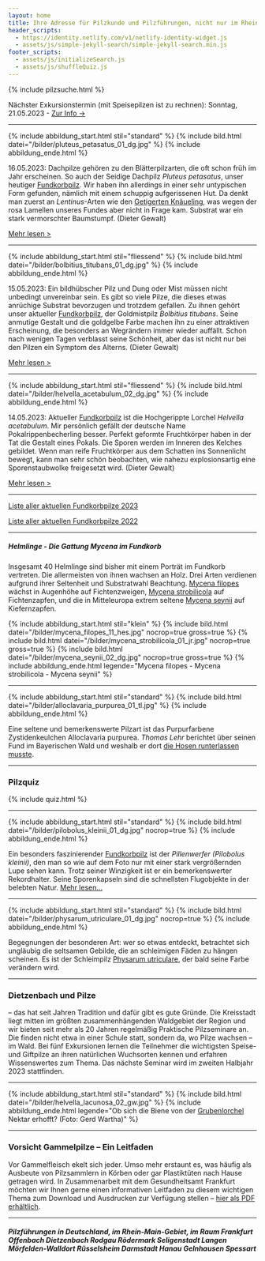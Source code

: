 ```yaml
---
layout: home
title: Ihre Adresse für Pilzkunde und Pilzführungen, nicht nur im Rhein-Main-Gebiet
header_scripts:
  - https://identity.netlify.com/v1/netlify-identity-widget.js
  - assets/js/simple-jekyll-search/simple-jekyll-search.min.js
footer_scripts:
  - assets/js/initializeSearch.js
  - assets/js/shuffleQuiz.js
---
```

{% include pilzsuche.html %}

Nächster Exkursionstermin (mit Speisepilzen ist zu rechnen): Sonntag, 21.05.2023 - [Zur Info ->](/termine)

- - -

{% include abbildung_start.html stil="standard" %}
{% include bild.html datei="/bilder/pluteus_petasatus_01_dg.jpg" %}
{% include abbildung_ende.html %}

16.05.2023: Dachpilze gehören zu den Blätterpilzarten, die oft schon früh im Jahr erscheinen. So auch der Seidige Dachpilz *Pluteus petasatus*, unser heutiger [Fundkorbpilz](AA "Glossar-"). Wir haben ihn allerdings in einer sehr untypischen Form gefunden, nämlich mit einem schuppig aufgerissenen Hut. Da denkt man zuerst an *Lentinus*-Arten wie den [Getigerten Knäueling](/pilze/lentinus-tigrinus-getigerter-knäueling), was wegen der rosa Lamellen unseres Fundes aber nicht in Frage kam. Substrat war ein stark vermorschter Baumstumpf. (Dieter Gewalt)

[Mehr lesen >](/pilze/pluteus-petasatus-seidiger-dachpilz)

<div style="clear:  both"></div>

- - -

{% include abbildung_start.html stil="fliessend" %}
{% include bild.html datei="/bilder/bolbitius_titubans_01_dg.jpg" %}
{% include abbildung_ende.html %}

15.05.2023: Ein bildhübscher Pilz und Dung oder Mist müssen nicht unbedingt unvereinbar sein. Es gibt so viele Pilze, die dieses etwas anrüchige Substrat bevorzugen und trotzdem gefallen. Zu ihnen gehört unser aktueller [Fundkorbpilz](AA "Glossar-"), der Goldmistpilz *Bolbitius titubans*. Seine anmutige Gestalt und die goldgelbe Farbe machen ihn zu einer attraktiven Erscheinung, die besonders an Wegrändern immer wieder auffällt. Schon nach wenigen Tagen verblasst seine Schönheit, aber das ist nicht nur bei den Pilzen ein Symptom des Alterns. (Dieter Gewalt)

[Mehr lesen >](/pilze/bolbitius-titubans-goldmistpilz)

 <div style="clear:  both"></div>

- - -

{% include abbildung_start.html stil="fliessend" %}
{% include bild.html datei="/bilder/helvella_acetabulum_02_dg.jpg" %}
{% include abbildung_ende.html %}

14.05.2023: Aktueller [Fundkorbpilz](AA "Glossar-") ist die Hochgerippte Lorchel *Helvella acetabulum*.  Mir persönlich gefällt der deutsche Name Pokalrippenbecherling besser. Perfekt geformte Fruchtkörper haben in der Tat die Gestalt eines Pokals. Die Sporen werden im Inneren des Kelches gebildet. Wenn man reife Fruchtkörper aus dem Schatten ins Sonnenlicht bewegt, kann man sehr schön beobachten, wie nahezu explosionsartig eine Sporenstaubwolke freigesetzt wird. (Dieter Gewalt)

[Mehr lesen >](/pilze/helvella-acetabulum-hochgerippte-lorchel)

<div style="clear:  both"></div>

- - -

[Liste aller aktuellen Fundkorbpilze 2023](/artikel/liste-aller-aktuellen-fundkorbpilze-2023.html)

[Liste aller aktuellen Fundkorbpilze 2022](/artikel/liste-aller-aktuellen-fundkorbpilze-2022.html)

- - -

##### Helmlinge - Die Gattung *Mycena* im Fundkorb

Insgesamt 40 Helmlinge sind bisher mit einem Porträt im Fundkorb vertreten. Die allermeisten von ihnen wachsen an Holz. Drei Arten verdienen aufgrund ihrer Seltenheit und Substratwahl Beachtung. [Mycena filopes](/pilze/mycena-filopes-zerbrechlicher-fadenhelmling) wächst in Augenhöhe auf Fichtenzweigen, [Mycena strobilicola](/pilze/mycena-strobilicola-fichtenzapfenhelmling) auf Fichtenzapfen, und die in Mitteleuropa extrem seltene [Mycena seynii](/pilze/mycena-seynii-mediterraner-kiefernzapfenhelmling) auf Kiefernzapfen.

{% include abbildung_start.html stil="klein" %}
{% include bild.html datei="/bilder/mycena_filopes_11_hes.jpg" nocrop=true gross=true %}
{% include bild.html datei="/bilder/mycena_strobilicola_01_jr.jpg" nocrop=true gross=true %}
{% include bild.html datei="/bilder/mycena_seynii_02_dg.jpg" nocrop=true gross=true %}
{% include abbildung_ende.html legende="Mycena filopes - Mycena strobilicola - Mycena seynii" %}

- - -

{% include abbildung_start.html stil="standard" %}
{% include bild.html datei="/bilder/alloclavaria_purpurea_01_tl.jpg" %}
{% include abbildung_ende.html %}

Eine seltene und bemerkenswerte Pilzart ist das Purpurfarbene Zystidenkeulchen Alloclavaria purpurea. *Thomas Lehr* berichtet über seinen Fund im Bayerischen Wald und weshalb er dort [die Hosen runterlassen musste](/pilze/alloclavaria-purpurea-purpurfarbenes-zystidenkeulchen).

- - -

### Pilzquiz

{% include quiz.html %}

- - -

{% include abbildung_start.html stil="standard" %}
{% include bild.html datei="/bilder/pilobolus_kleinii_01_dg.jpg" nocrop=true %}
{% include abbildung_ende.html %}

Ein besonders faszinierender [Fundkorbpilz](AA "Glossar-") ist der *Pillenwerfer (Pilobolus kleinii)*, den man so wie auf dem Foto nur mit einer stark vergrößernden Lupe sehen kann. Trotz seiner Winzigkeit ist er ein bemerkenswerter Rekordhalter. Seine Sporenkapseln sind die schnellsten Flugobjekte in der belebten Natur. [Mehr lesen...](/pilze/pilobolus-kleinii-pillenwerfer)

- - -

{% include abbildung_start.html stil="standard" %}
{% include bild.html datei="/bilder/physarum_utriculare_01_dg.jpg" nocrop=true %}
{% include abbildung_ende.html %}

Begegnungen der besonderen Art: wer so etwas entdeckt, betrachtet sich ungläubig die seltsamen Gebilde, die an schleimigen Fäden zu hängen scheinen. Es ist der Schleimpilz [Physarum utriculare](/pilze/physarum-utriculare-fadenfruchtschleimpilz), der bald seine Farbe verändern wird.

- - -

### Dietzenbach und Pilze

– das hat seit Jahren Tradition und dafür gibt es gute Gründe. Die Kreisstadt liegt mitten im größten zusammenhängenden Waldgebiet der Region und wir bieten seit mehr als 20 Jahren regelmäßig Praktische Pilzseminare an. Die finden nicht etwa in einer Schule statt, sondern da, wo Pilze wachsen – im Wald. Bei fünf Exkursionen lernen die Teilnehmer die wichtigsten Speise- und Giftpilze an ihren natürlichen Wuchsorten kennen und erfahren Wissenswertes zum Thema. Das nächste Seminar wird im zweiten Halbjahr 2023 stattfinden.

- - -

{% include abbildung_start.html stil="standard" %}
{% include bild.html datei="/bilder/helvella_lacunosa_02_gw.jpg" %}
{% include abbildung_ende.html legende="Ob sich die Biene von der <a href='/pilze/helvella-lacunosa-grubenlorchel'>Grubenlorchel</a> Nektar erhofft?  (Foto: Gerd Wartha)" %}

- - -

### Vorsicht Gammelpilze – Ein Leitfaden

Vor Gammelfleisch ekelt sich jeder. Umso mehr erstaunt es, was häufig als Ausbeute von Pilzsammlern in Körben oder gar Plastiktüten nach Hause getragen wird. In Zusammenarbeit mit dem Gesundheitsamt Frankfurt möchten wir Ihnen gerne einen informativen Leitfaden zu diesem wichtigen Thema zum Download und Ausdrucken zur Verfügung stellen – [hier als PDF erhältlich](/assets/docs/Fundkorb.de-Gammelpilze.pdf).

- - -

##### Pilzführungen in Deutschland, im Rhein-Main-Gebiet, im Raum Frankfurt Offenbach Dietzenbach Rodgau Rödermark Seligenstadt Langen Mörfelden-Walldort Rüsselsheim Darmstadt Hanau Gelnhausen Spessart